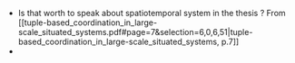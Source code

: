 - Is that worth to speak about spatiotemporal system in the thesis ? From [[tuple-based_coordination_in_large-scale_situated_systems.pdf#page=7&selection=6,0,6,51|tuple-based_coordination_in_large-scale_situated_systems, p.7]]
- 
